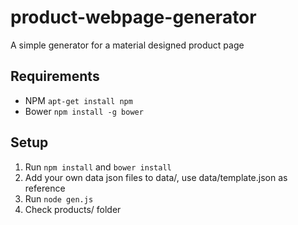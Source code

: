 # product-webpage-generator
A simple generator for a material designed product page

## Requirements
- NPM ```apt-get install npm```
- Bower ```npm install -g bower```

## Setup
1. Run ```npm install``` and ```bower install```
2. Add your own data json files to data/, use data/template.json as reference
3. Run ```node gen.js```
4. Check products/ folder
